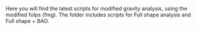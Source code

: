 Here you will find the latest scripts for modified gravity analysis, using the modified folps (fmg). The folder includes scripts for Full shape analysis and Full shape + BAO.
